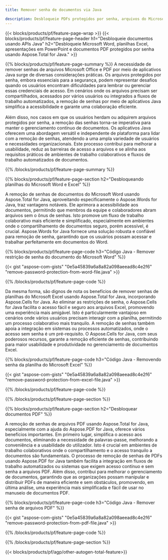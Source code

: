```yaml
---
title: Remover senha de documentos via Java 

description: Desbloqueie PDFs protegidos por senha, arquivos do Microsoft Word, planilhas do Excel e arquivos de apresentação do PowerPoint por meio do seu aplicativo Java.
---
```


{{< blocks/products/pf/feature-page-wrap >}}
{{< blocks/products/pf/feature-page-header h1="Desbloqueie documentos usando APIs Java" h2="Desbloqueie Microsoft Word, planilhas Excel, apresentações em PowerPoint e documentos PDF protegidos por senha usando Aspose.Total for Java." >}}

{{% blocks/products/pf/feature-page-summary %}}
A necessidade de remover senhas de arquivos Microsoft Office e PDF por meio de aplicativos Java surge de diversas considerações práticas. Os arquivos protegidos por senha, embora essenciais para a segurança, podem representar desafios quando os usuários encontram dificuldades para lembrar ou gerenciar essas credenciais de acesso. Em cenários onde os arquivos precisam ser compartilhados, acessados por vários usuários ou integrados a fluxos de trabalho automatizados, a remoção de senhas por meio de aplicativos Java simplifica a acessibilidade e garante uma colaboração eficiente.<br /><br />
Além disso, nos casos em que os usuários herdam ou adquirem arquivos protegidos por senha, a remoção das senhas torna-se imperativa para manter o gerenciamento contínuo de documentos. Os aplicativos Java oferecem uma abordagem versátil e independente de plataforma para lidar com a remoção de senhas, atendendo a uma ampla variedade de usuários e necessidades organizacionais. Este processo contribui para melhorar a usabilidade, reduz as barreiras de acesso a arquivos e se alinha aos requisitos práticos de ambientes de trabalho colaborativos e fluxos de trabalho automatizados de documentos.

{{% /blocks/products/pf/feature-page-summary  %}}

{{% blocks/products/pf/feature-page-section  h2="Desbloqueando planilhas do Microsoft Word e Excel" %}}

A remoção de senhas de documentos do Microsoft Word usando Aspose.Total for Java, aproveitando especificamente o Aspose.Words for Java, traz vantagens notáveis. Ele aprimora a acessibilidade aos documentos, permitindo que membros da equipe e colaboradores abram arquivos sem o ônus de senhas. Isto promove um fluxo de trabalho colaborativo mais eficiente e simplificado, especialmente em ambientes onde o compartilhamento de documentos seguro, porém acessível, é crucial. Aspose.Words for Java fornece uma solução robusta e confiável para remoção de senha, garantindo que os usuários possam acessar e trabalhar perfeitamente em documentos do Word.

{{% blocks/products/pf/feature-page-code h3="Código Java - Remover restrição de senha do documento do Microsoft Word" %}}

{{< gist "aspose-com-gists" "0e5a45839a6a8a82a098aeead8c4e2f6" "remove-password-protection-from-word-file.java" >}}

{{% /blocks/products/pf/feature-page-code  %}}

Da mesma forma, são dignos de nota os benefícios de remover senhas de planilhas do Microsoft Excel usando Aspose.Total for Java, incorporando Aspose.Cells for Java. Ao eliminar as restrições de senha, o Aspose.Cells for Java facilita o acesso fácil e seguro aos arquivos Excel, promovendo uma experiência mais amigável. Isto é particularmente vantajoso em cenários onde vários usuários precisam interagir com a planilha, permitindo um processo colaborativo mais tranquilo. A remoção de senhas também apoia a integração em sistemas ou processos automatizados, onde o acesso sem senha é um pré-requisito. O Aspose.Cells for Java, com seus poderosos recursos, garante a remoção eficiente de senhas, contribuindo para maior usabilidade e produtividade no gerenciamento de documentos Excel.

{{% blocks/products/pf/feature-page-code h3="Código Java - Removendo senha da planilha do Microsoft Excel" %}}

{{< gist "aspose-com-gists" "0e5a45839a6a8a82a098aeead8c4e2f6" "remove-password-protection-from-excel-file.java" >}}

{{% /blocks/products/pf/feature-page-code  %}}

{{% /blocks/products/pf/feature-page-section %}}

{{% blocks/products/pf/feature-page-section  h2="Desbloquear documentos PDF" %}}

A remoção de senhas de arquivos PDF usando Aspose.Total for Java, especialmente com a ajuda do Aspose.PDF for Java, oferece vários benefícios importantes. Em primeiro lugar, simplifica o acesso aos documentos, eliminando a necessidade de palavras-passe, melhorando a conveniência e a usabilidade do utilizador. Isto é crucial em ambientes de trabalho colaborativos onde o compartilhamento e o acesso tranquilo a documentos são fundamentais. O processo de remoção de senhas de PDFs usando Aspose.PDF for Java também facilita a integração em fluxos de trabalho automatizados ou sistemas que exigem acesso contínuo e sem senha a arquivos PDF. Além disso, contribui para melhorar o gerenciamento de documentos, garantindo que as organizações possam manipular e distribuir PDFs de maneira eficiente e sem obstáculos, promovendo, em última análise, uma experiência mais simplificada e fácil de usar no manuseio de documentos PDF.

{{% blocks/products/pf/feature-page-code h3="Código Java - Remover senha de arquivos PDF" %}}

{{< gist "aspose-com-gists" "0e5a45839a6a8a82a098aeead8c4e2f6" "remove-password-protection-from-pdf-file.java" >}}

{{% /blocks/products/pf/feature-page-code  %}}

{{% /blocks/products/pf/feature-page-section %}}

{{< blocks/products/pf/agp/other-autogen-total-feature>}}